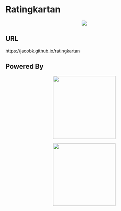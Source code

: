 # Ratingkartan

<p align="center">
 <img src="https://user-images.githubusercontent.com/497477/149671291-41ad14b0-a2af-44b1-ac2a-577449f08d12.gif" />
</p>

## URL 

https://jacobk.github.io/ratingkartan


## Powered By

<p align="center">
<img src="https://user-images.githubusercontent.com/497477/149671349-15a3f9ec-bd92-4a79-9817-148ed2d688c6.png" height="200" />
</p>
 
 
<p align="center">
<img src="https://user-images.githubusercontent.com/497477/149670952-84017943-7697-4590-9d6d-ec17943d22ad.png" height="200" />
</p>


